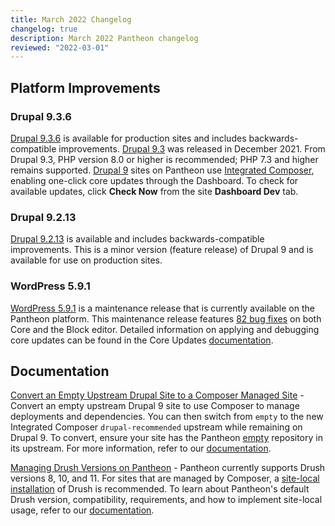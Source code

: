 ```yaml
---
title: March 2022 Changelog
changelog: true
description: March 2022 Pantheon changelog
reviewed: "2022-03-01"
---
```


## Platform Improvements

### Drupal 9.3.6

[Drupal 9.3.6](https://www.drupal.org/project/drupal/releases/9.3.6) is available for production sites and includes backwards-compatible improvements. [Drupal 9.3](https://www.drupal.org/project/drupal/releases/9.3.0) was released in December 2021. From Drupal 9.3, PHP version 8.0 or higher is recommended; PHP 7.3 and higher remains supported. [Drupal 9](/drupal-9) sites on Pantheon use [Integrated Composer](/guides/integrated-composer), enabling one-click core updates through the Dashboard. To check for available updates, click **Check Now** from the site **Dashboard Dev** tab.

### Drupal 9.2.13

[Drupal 9.2.13](https://www.drupal.org/project/drupal/releases/9.2.13) is available and includes backwards-compatible improvements. This is a minor version (feature release) of Drupal 9 and is available for use on production sites.

### WordPress 5.9.1

[WordPress 5.9.1](https://wordpress.org/news/2022/02/wordpress-5-9-1-maintenance-release/) is a maintenance release that is currently available on the Pantheon platform.  This maintenance release features [82 bug fixes](https://wordpress.org/support/wordpress-version/version-5-9-1/) on both Core and the Block editor. Detailed information on applying and debugging core updates can be found in the Core Updates [documentation](/core-updates).


## Documentation

[Convert an Empty Upstream Drupal Site to a Composer Managed Site](/guides/drupal-9-hosted-createempty-md) - Convert an empty upstream Drupal 9 site to use Composer to manage deployments and dependencies. You can then switch from `empty` to the new Integrated Composer `drupal-recommended` upstream while remaining on Drupal 9. To convert, ensure your site has the Pantheon [empty](https://github.com/pantheon-systems/empty) repository in its upstream. For more information, refer to our [documentation](/guides/drupal-9-hosted-createempty-md).

[Managing Drush Versions on Pantheon](/guides/drush/drush-versions#php-requirements) - Pantheon currently supports Drush versions 8, 10, and 11. For sites that are managed by Composer, a [site-local installation](/guides/drush/drush-versions#site-local-drush-usage) of Drush is recommended. To learn about Pantheon's default Drush version, compatibility, requirements, and how to implement site-local usage, refer to our [documentation](/guides/drush/drush-versions).
